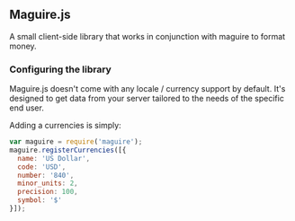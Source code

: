 ## Maguire.js

A small client-side library that works in conjunction with maguire to format money.

### Configuring the library

Maguire.js doesn't come with any locale / currency support by default. It's designed to get data from your server tailored to the needs of the specific end user.

Adding a currencies is simply:

```javascript
var maguire = require('maguire');
maguire.registerCurrencies([{
  name: 'US Dollar',
  code: 'USD',
  number: '840',
  minor_units: 2,
  precision: 100,
  symbol: '$'
}]);
```
